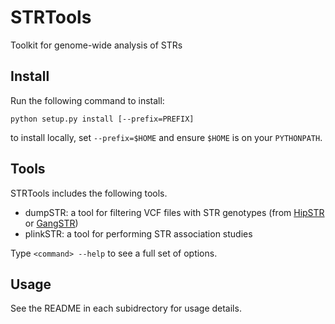 # STRTools
Toolkit for genome-wide analysis of STRs

## Install

Run the following command to install:

```
python setup.py install [--prefix=PREFIX]
```
to install locally, set `--prefix=$HOME` and ensure `$HOME` is on your `PYTHONPATH`.

## Tools
STRTools includes the following tools.

* dumpSTR: a tool for filtering VCF files with STR genotypes (from [HipSTR](https://github.com/tfwillems/HipSTR) or [GangSTR](https://github.com/gymreklab/gangstr))
* plinkSTR: a tool for performing STR association studies

Type `<command> --help` to see a full set of options.

## Usage
See the README in each subidrectory for usage details.
